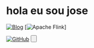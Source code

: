 # hola  eu sou jose 
[![Blog](https://img.shields.io/badge/TikTok-000000?style=for-the-badge&logo=tiktok&logoColor=white)]()
[![Apache Flink](https://camo.githubusercontent.com/386e1a6cd3d81f99bbe5584123517770aaaf403dce6bd4077bc2f0ecf18bfc29/68747470733a2f2f6769746875622d726561646d652d73746174732e76657263656c2e6170702f6170693f757365726e616d653d616e7572616768617a72612673686f775f69636f6e733d7472756526686964653d636f6e74726962732c7072732663616368655f7365636f6e64733d3836343030267468656d653d7472616e73706172656e74)]

 [![GitHub](https://img.shields.io/badge/github-%23121011.svg?style=for-the-badge&logo=github&logoColor=white)](https://josemoises2007.github.io/josemoises2007/)
 <button></buttom>
